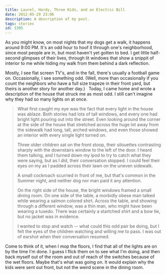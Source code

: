 ```yaml
---
title: Laurel, Hardy, Three Kids, and an Electric Bill
date: 2012-05-29 23:06
description: A description of my post.
tags: stories
id: 1395
---
```

As you might know, on most nights that my dogs get a walk, it happens around 9:00 PM.  It's an odd hour to hoof it through one's neighborhood, since most people are in, but most haven't yet gotten to bed.  I get little half-second glimpses of their lives, through lit windows that show a snippit of interior to me while hiding my walk from them behind a dark reflection.

Mostly, I see flat screen TV's, and in the fall, there's usually a football game on.  Occasionally, I see something odd.  (Well, more than occasionally if you count the neighbors who have a full size trapeze in their front yard, but theirs is another story for another day.)
<span class="spanEndPreview">&nbsp;</span>
Today, I came home and wrote a description of the house that struck me as most odd.  I still can't imagine why they had so many lights on at once.

<blockquote>
What first caught my eye was the fact that every light in the house was ablaze.  Both stories had lots of tall windows, and every one had bright light pouring out into the street.  Even looking around the corner at the side of the house that stretched across the huge lot away from the sidewalk had long, tall, arched windows, and even those showed an interior with every single light turned on.

Three older children sat on the front stoop, their silouettes contrasting sharply with the downstairs window to the left of the door.  I heard them talking, and I turned down my ipod to try to catch what they were saying, but as I did, their conversation stopped.  I could feel their eyes on my as I padded across their lawn on the uneven sidewalk.  

A small cockroach scurried in front of me, but that's common in the Summer night, and neither dog nor man paid it any attention.

On the right side of the house, the bright windows framed a small dining room.  On one side of the table, a morbidly obese man talked while wearing a salmon colored shirt.  Across the table, and showing through a different window, was a thin man, who might have been wearing a tuxedo.  There was certainly a startched shirt and a bow tie, but no jacket was in evidence.

I wanted to stop and watch -- what could this odd pair be doing, but I felt the eyes of the children watching and willing me to pass.  I was out of earshot when their conversation resumed.</blockquote>

Come to think of it, when I mop the floors, I find that all of the lights are on by the time I'm done.  I guess I flick them on to see what I'm doing, and then back myself out of the room and out of reach of the switches because of the wet floors.  Maybe that's what was going on.  It would explain why the kids were sent out front, but not the weird scene in the dining room.